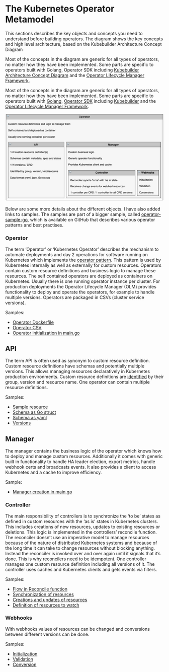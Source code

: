 # The Kubernetes Operator Metamodel

This sections describes the key objects and concepts you need to understand before building operators. The diagram shows the key concepts and high level architecture, based on the Kubebuilder Architecture Concept Diagram

Most of the concepts in the diagram are generic for all types of operators, no matter how they have been implemented. Some parts are specific to operators built with Golang, Operator SDK including [Kubebuilder Architecture Concept Diagram](https://book.kubebuilder.io/architecture.html) and the [Operator Lifecycle Manager Framework](https://operatorframework.io/).

Most of the concepts in the diagram are generic for all types of operators, no matter how they have been implemented. Some parts are specific to operators built with [Golang](https://go.dev/), [Operator SDK](https://sdk.operatorframework.io/) including [Kubebuilder](https://github.com/kubernetes-sigs/kubebuilder) and the [Operator Lifecycle Manager Framework](https://operatorframework.io/).

![Metamodel](./images/OperatorMetaModel.png) 


Below are some more details about the different objects. I have also added links to samples. The samples are part of a bigger sample, called [operator-sample-go](https://github.com/IBM/operator-sample-go), which is available on GitHub that describes various operator patterns and best practises.

### Operator

The term ‘Operator’ or ‘Kubernetes Operator’ describes the mechanism to automate deployments and day 2 operations for software running on Kubernetes which implements the [operator pattern](https://kubernetes.io/docs/concepts/extend-kubernetes/operator/). This pattern is used by Kubernetes internally as well as externally for custom resources. Operators contain custom resource definitions and business logic to manage these resources. The self contained operators are deployed as containers on Kubernetes. Usually there is one running operator instance per cluster. For production deployments the Operator Lifecycle Manager (OLM) provides functionality to deploy and operate the operators, for example to handle multiple versions. Operators are packaged in CSVs (cluster service versions).

Samples:

* [Operator Dockerfile](https://github.com/IBM/operator-sample-go/blob/884e14053522645fcfedde38e4ae8a03378902f8/operator-application/Dockerfile)
* [Operator CSV](https://github.com/IBM/operator-sample-go/blob/884e14053522645fcfedde38e4ae8a03378902f8/operator-application/bundle/manifests/operator-application.clusterserviceversion.yaml)
* [Operator initialization in main.go](https://github.com/IBM/operator-sample-go/blob/884e14053522645fcfedde38e4ae8a03378902f8/operator-application/main.go)

## API

The term API is often used as synonym to custom resource definition. Custom resource definitions have schemas and potentially multiple versions. This allows managing resources declaratively in Kubernetes production environments. Custom resource definitions are [identified](https://book.kubebuilder.io/cronjob-tutorial/gvks.html) by their group, version and resource name. One operator can contain multiple resource definitions.

Samples:

* [Sample resource](https://github.com/IBM/operator-sample-go/blob/884e14053522645fcfedde38e4ae8a03378902f8/operator-application/config/samples/application.sample_v1beta1_application.yaml)
* [Schema as Go struct](https://github.com/IBM/operator-sample-go/blob/884e14053522645fcfedde38e4ae8a03378902f8/operator-application/api/v1beta1/application_types.go)
* [Schema as yaml](https://github.com/IBM/operator-sample-go/blob/884e14053522645fcfedde38e4ae8a03378902f8/operator-application/config/crd/bases/application.sample.ibm.com_applications.yaml)
* [Versions](https://github.com/IBM/operator-sample-go/tree/884e14053522645fcfedde38e4ae8a03378902f8/operator-application/api)


## Manager

The manager contains the business logic of the operator which knows how to deploy and manage custom resources. Additionally it comes with generic built in functionality to handle HA leader election, export metrics, handle webhook certs and broadcasts events. It also provides a client to access Kubernetes and a cache to improve efficiency.

Sample:

* [Manager creation in main.go](https://github.com/IBM/operator-sample-go/blob/884e14053522645fcfedde38e4ae8a03378902f8/operator-application/main.go#L57)


### Controller

The main responsibility of controllers is to synchronize the ‘to be’ states as defined in custom resources with the ‘as is’ states in Kubernetes clusters. This includes creations of new resources, updates to existing resources or deletions. This logic is implemented in the controllers’ reconcile function. The reconciler doesn’t use an imperative model to manage resources because of the nature of distributed Kubernetes systems and because of the long time it can take to change resources without blocking anything. Instead the reconciler is invoked over and over again until it signals that it’s done. This is why reconcilers need to be idempotent. One controller manages one custom resource definition including all versions of it. The controller uses caches and Kubernetes clients and gets events via filters.

Samples:

* [Flow in Reconcile function](https://github.com/IBM/operator-sample-go/blob/884e14053522645fcfedde38e4ae8a03378902f8/operator-application/controllers/application/controller.go)
* [Synchronization of resources](https://github.com/IBM/operator-sample-go/blob/884e14053522645fcfedde38e4ae8a03378902f8/operator-application/controllers/application/service.go#L43-L49)
* [Creations and updates of resources](https://github.com/IBM/operator-sample-go/blob/884e14053522645fcfedde38e4ae8a03378902f8/operator-application/controllers/application/secret.go)
* [Definition of resources to watch](https://github.com/IBM/operator-sample-go/blob/884e14053522645fcfedde38e4ae8a03378902f8/operator-application/controllers/application/controller.go#L126)

### Webhooks

With webhooks values of resources can be changed and conversions between different versions can be done.

Samples:

* [Initialization](https://github.com/IBM/operator-sample-go/blob/884e14053522645fcfedde38e4ae8a03378902f8/operator-application/api/v1beta1/application_webhook.go#L28)
* [Validation](https://github.com/IBM/operator-sample-go/blob/884e14053522645fcfedde38e4ae8a03378902f8/operator-application/api/v1beta1/application_webhook.go#L38-L83)
* [Conversion](https://github.com/IBM/operator-sample-go/blob/884e14053522645fcfedde38e4ae8a03378902f8/operator-application/api/v1alpha1/application_conversion.go)
